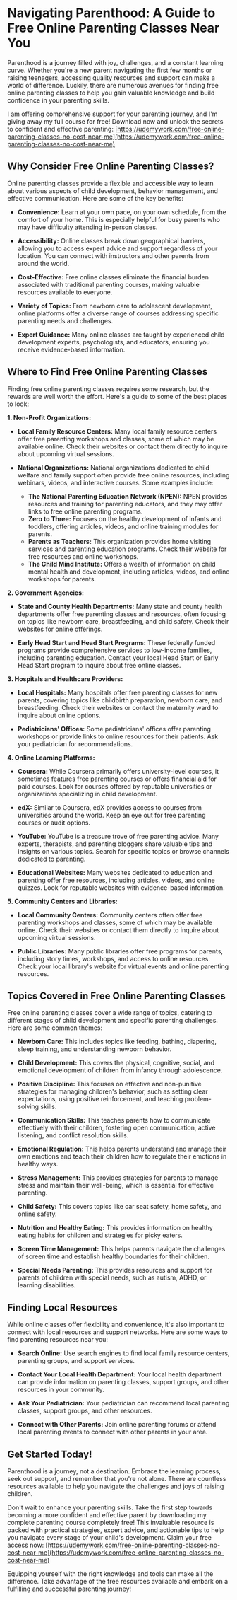 # Navigating Parenthood: A Guide to Free Online Parenting Classes Near You

Parenthood is a journey filled with joy, challenges, and a constant learning curve. Whether you're a new parent navigating the first few months or raising teenagers, accessing quality resources and support can make a world of difference. Luckily, there are numerous avenues for finding free online parenting classes to help you gain valuable knowledge and build confidence in your parenting skills.

I am offering comprehensive support for your parenting journey, and I'm giving away my full course for free! Download now and unlock the secrets to confident and effective parenting: [https://udemywork.com/free-online-parenting-classes-no-cost-near-me](https://udemywork.com/free-online-parenting-classes-no-cost-near-me)

## Why Consider Free Online Parenting Classes?

Online parenting classes provide a flexible and accessible way to learn about various aspects of child development, behavior management, and effective communication. Here are some of the key benefits:

*   **Convenience:** Learn at your own pace, on your own schedule, from the comfort of your home. This is especially helpful for busy parents who may have difficulty attending in-person classes.

*   **Accessibility:** Online classes break down geographical barriers, allowing you to access expert advice and support regardless of your location. You can connect with instructors and other parents from around the world.

*   **Cost-Effective:** Free online classes eliminate the financial burden associated with traditional parenting courses, making valuable resources available to everyone.

*   **Variety of Topics:** From newborn care to adolescent development, online platforms offer a diverse range of courses addressing specific parenting needs and challenges.

*   **Expert Guidance:** Many online classes are taught by experienced child development experts, psychologists, and educators, ensuring you receive evidence-based information.

## Where to Find Free Online Parenting Classes

Finding free online parenting classes requires some research, but the rewards are well worth the effort. Here's a guide to some of the best places to look:

**1. Non-Profit Organizations:**

*   **Local Family Resource Centers:** Many local family resource centers offer free parenting workshops and classes, some of which may be available online. Check their websites or contact them directly to inquire about upcoming virtual sessions.

*   **National Organizations:** National organizations dedicated to child welfare and family support often provide free online resources, including webinars, videos, and interactive courses. Some examples include:

    *   **The National Parenting Education Network (NPEN):** NPEN provides resources and training for parenting educators, and they may offer links to free online parenting programs.
    *   **Zero to Three:** Focuses on the healthy development of infants and toddlers, offering articles, videos, and online training modules for parents.
    *   **Parents as Teachers:** This organization provides home visiting services and parenting education programs. Check their website for free resources and online workshops.
    *   **The Child Mind Institute:** Offers a wealth of information on child mental health and development, including articles, videos, and online workshops for parents.

**2. Government Agencies:**

*   **State and County Health Departments:** Many state and county health departments offer free parenting classes and resources, often focusing on topics like newborn care, breastfeeding, and child safety. Check their websites for online offerings.

*   **Early Head Start and Head Start Programs:** These federally funded programs provide comprehensive services to low-income families, including parenting education. Contact your local Head Start or Early Head Start program to inquire about free online classes.

**3. Hospitals and Healthcare Providers:**

*   **Local Hospitals:** Many hospitals offer free parenting classes for new parents, covering topics like childbirth preparation, newborn care, and breastfeeding. Check their websites or contact the maternity ward to inquire about online options.

*   **Pediatricians' Offices:** Some pediatricians' offices offer parenting workshops or provide links to online resources for their patients. Ask your pediatrician for recommendations.

**4. Online Learning Platforms:**

*   **Coursera:** While Coursera primarily offers university-level courses, it sometimes features free parenting courses or offers financial aid for paid courses. Look for courses offered by reputable universities or organizations specializing in child development.

*   **edX:** Similar to Coursera, edX provides access to courses from universities around the world. Keep an eye out for free parenting courses or audit options.

*   **YouTube:** YouTube is a treasure trove of free parenting advice. Many experts, therapists, and parenting bloggers share valuable tips and insights on various topics. Search for specific topics or browse channels dedicated to parenting.

*   **Educational Websites:** Many websites dedicated to education and parenting offer free resources, including articles, videos, and online quizzes. Look for reputable websites with evidence-based information.

**5. Community Centers and Libraries:**

*   **Local Community Centers:** Community centers often offer free parenting workshops and classes, some of which may be available online. Check their websites or contact them directly to inquire about upcoming virtual sessions.

*   **Public Libraries:** Many public libraries offer free programs for parents, including story times, workshops, and access to online resources. Check your local library's website for virtual events and online parenting resources.

## Topics Covered in Free Online Parenting Classes

Free online parenting classes cover a wide range of topics, catering to different stages of child development and specific parenting challenges. Here are some common themes:

*   **Newborn Care:** This includes topics like feeding, bathing, diapering, sleep training, and understanding newborn behavior.

*   **Child Development:** This covers the physical, cognitive, social, and emotional development of children from infancy through adolescence.

*   **Positive Discipline:** This focuses on effective and non-punitive strategies for managing children's behavior, such as setting clear expectations, using positive reinforcement, and teaching problem-solving skills.

*   **Communication Skills:** This teaches parents how to communicate effectively with their children, fostering open communication, active listening, and conflict resolution skills.

*   **Emotional Regulation:** This helps parents understand and manage their own emotions and teach their children how to regulate their emotions in healthy ways.

*   **Stress Management:** This provides strategies for parents to manage stress and maintain their well-being, which is essential for effective parenting.

*   **Child Safety:** This covers topics like car seat safety, home safety, and online safety.

*   **Nutrition and Healthy Eating:** This provides information on healthy eating habits for children and strategies for picky eaters.

*   **Screen Time Management:** This helps parents navigate the challenges of screen time and establish healthy boundaries for their children.

*   **Special Needs Parenting:** This provides resources and support for parents of children with special needs, such as autism, ADHD, or learning disabilities.

## Finding Local Resources

While online classes offer flexibility and convenience, it's also important to connect with local resources and support networks. Here are some ways to find parenting resources near you:

*   **Search Online:** Use search engines to find local family resource centers, parenting groups, and support services.

*   **Contact Your Local Health Department:** Your local health department can provide information on parenting classes, support groups, and other resources in your community.

*   **Ask Your Pediatrician:** Your pediatrician can recommend local parenting classes, support groups, and other resources.

*   **Connect with Other Parents:** Join online parenting forums or attend local parenting events to connect with other parents in your area.

## Get Started Today!

Parenthood is a journey, not a destination. Embrace the learning process, seek out support, and remember that you're not alone. There are countless resources available to help you navigate the challenges and joys of raising children.

Don't wait to enhance your parenting skills. Take the first step towards becoming a more confident and effective parent by downloading my complete parenting course completely free! This invaluable resource is packed with practical strategies, expert advice, and actionable tips to help you navigate every stage of your child's development. Claim your free access now: [https://udemywork.com/free-online-parenting-classes-no-cost-near-me](https://udemywork.com/free-online-parenting-classes-no-cost-near-me)

Equipping yourself with the right knowledge and tools can make all the difference. Take advantage of the free resources available and embark on a fulfilling and successful parenting journey!
